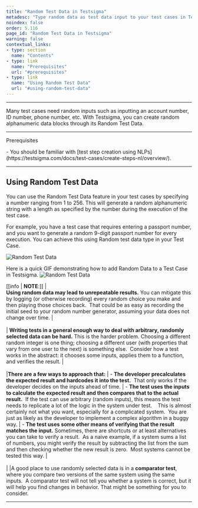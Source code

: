 ```yaml
---
title: "Random Test Data in Testsigma"
metadesc: "Type random data as test data input to your test cases in Testsigma. Learn how to use random text as test data type for your test cases in Test Automation"
noindex: false
order: 5.116
page_id: "Random Test Data in Testsigma"
warning: false
contextual_links:
- type: section
  name: "Contents"
- type: link
  name: "Prerequisites"
  url: "#prerequisites"
- type: link
  name: "Using Random Test Data"
  url: "#using-random-test-data"
---
```


---

Many test cases need random inputs such as inputting an account number, ID number, phone number, etc. With Testsigma, you can create random alphanumeric data blocks through its Random Test Data.

--- 

<p id="prerequisites">Prerequisites</p>
- You should be familiar with [test step creation using NLPs](https://testsigma.com/docs/test-cases/create-steps-nl/overview/).

---

## **Using Random Test Data**

You can use the Random Test Data feature in your test cases by specifying a number ranging from 1 to 256. This will generate a random alphanumeric string with a length as specified by the number during the execution of the test case.

For example, you have a test case that requires entering a passport number, and you want to generate a random 9-digit passport number for every execution. You can achieve this using Random test data type in your Test Case.

![Random Test Data](https://s3.amazonaws.com/static-docs.testsigma.com/new_images/projects/applications/rndmtdtype.png)

Here is a quick GIF demonstrating how to add Random Data to a Test Case in Testsigma.
![Random Test Data](https://s3.amazonaws.com/static-docs.testsigma.com/new_images/projects/applications/RandomTestData.gif)


[[info | **NOTE**:]]
| <br> **Using random data may lead to unrepeatable results.** You can mitigate this by logging (or otherwise recording) every random choice you make and then playing those choices back.  That could be as easy as recording the initial seed to your random number generator, assuming your data does not change over time.
| <br><br>
| **Writing tests in a general enough way to deal with arbitrary, randomly selected data can be hard.** This is the harder problem. Choosing a different random integer is one thing; choosing a different user (with properties that vary from one user to the next) is something else.  Consider how a test works in the abstract: it chooses some inputs, applies them to a function, and verifies the result.
| <br><br> 
|**There are a few ways to approach that:**
| - **The developer precalculates the expected result and hardcodes it into the test.**  That only works if the developer decides on the inputs ahead of time.
| - **The test uses the inputs to calculate the expected result and then compares that to the actual result.**  If the test can use arbitrary (random inputs), this means the test needs to replicate a lot of the logic in the system under test.    This is almost certainly not what you want, especially for a complicated system.  You are just as likely as the developer to implement a complex algorithm in a buggy way.
| - **The test uses some other means of verifying that the result matches the input.** Sometimes, there are shortcuts or at least alternatives you can take to verify a result.  As a naive example, if a system sums a list of numbers, you might verify the result by subtracting the list from the sum and then checking whether the new result is zero.  Most systems cannot be tested this way.
|<br><br>
|
|A good place to use randomly selected data is in a **comparator test**, where you compare two versions of the same system using the same inputs.  A comparator test will not tell you whether a system is correct, but it will help you find changes in behavior. That might be something for you to consider.



---